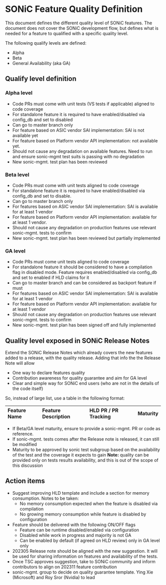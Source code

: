 # SONiC Feature Quality Definition
This document defines the different quality level of SONiC features.
The document does not cover the SONiC development flow, but defines what is needed for a feature to qualified with a specific quality level. 

The following qualify levels are defined:
- Alpha
- Beta
- General Availability (aka GA)

## Qualify level definition

### Alpha level
- Code PRs must come with unit tests (VS tests if applicable) aligned to code coverage
- For standalone feature it is required to have enabled/disabled via config_db and set to disabled
- Can go to master branch only
- For feature based on ASIC vendor SAI implementation: SAI is not available yet
- For feature based on Platform vendor API implementation: not available yet.
- Should not cause any degradation on available features. Need to run and ensure sonic-mgmt test suits is passing with no degradation
- New sonic-mgmt. test plan has been reviewed 

### Beta level
- Code PRs must come with unit tests aligned to code coverage
- For standalone feature it is required to have enabled/disabled via config_db and set to disable. 
- Can go to master branch only
- For features based on ASIC vendor SAI implementation: SAI is available for at least 1 vendor
- For feature based on Platform vendor API implementation: available for at least 1 vendor.
- Should not cause any degradation on production features use relevant sonic-mgmt. tests to confirm
- New sonic-mgmt. test plan has been reviewed but partially implemented

### GA level
- Code PRs must come unit tests aligned to code coverage 
- For standalone feature it should be considered to have a compilation flag in disabled mode. Feature requires enabled/disabled via config_db and set to enabled if HLD claims for it
- Can go to master branch and can be considered as backport feature if must
- For features based on ASIC vendor SAI implementation: SAI is available for at least 1 vendor
- For feature based on Platform vendor API implementation: available for at least 1 vendor 
- Should not cause any degradation on production features use relevant sonic-mgmt. tests to confirm
- New sonic-mgmt. test plan has been signed off and fully implemented

## Quality level exposed in SONiC Release Notes
Extend the SONiC Release Notes which already covers the new features added to a release, with the quality release. 
Adding that info the the Release Note will allow
- One way to declare features quality
- Contribution awareness for quality guarantee and aim for GA level
- Clear and simple way for SONiC end users (who are not in the details of the code itself)

So, instead of large list, use a table in the following format: 

| Feature Name | Feature Description | HLD PR / PR Tracking | Maturity |
|:--------------|:------------|:------------|:-----------|

- If Beta/GA level maturity, ensure to provide a sonic-mgmt. PR or code as reference. 
- If sonic-mgmt. tests comes after the Release note is released, it can still be modified
- Maturity to be approved by sonic test subgroup based on the availability of the test and the coverage it expects to gain
**Note:** quality can be provided only on tests results availability, and this is out of the scope of this discussion 

## Action items
- Suggest improving HLD template and include a section for memory consumption. Notes to be taken:
   - No memory consumption expected when the feature is disabled via compilation
   - No growing memory consumption while feature is disabled by configuration
- Feature should be delivered with the following ON/OFF flags
  - Feature can be runtime disabled/enabled via configuration
  - Disabled while work in progress and majority is not GA
  - Can be enabled by default (if agreed on HLD review) only in GA level only
- 202305 Release note should be aligned with the new suggestion. It will be used for sharing information on features and availability of the tests.
- Once TSC approves suggestion, take to SONiC community and inform contributors to align on 202311 feature contribution
- sonic-mgmt. group to decide on quality guarantee template. Ying Xie (Microsoft) and Roy Sror (Nvidia) to lead





